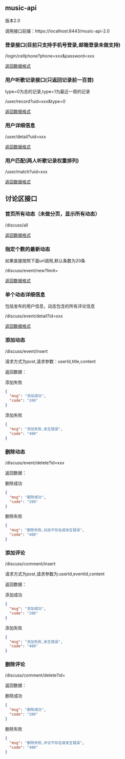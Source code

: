 ## music-api

版本2.0

调用接口前缀：https://localhost:8443/music-api-2.0

### 登录接口(目前只支持手机号登录,邮箱登录未做支持)

/login/cellphone?phone=xxx&password=xxx

[返回数据格式](https://github.com/icankeep/music-api/blob/master/src/test/resources/user_login.json)

### 用户听歌记录接口(只返回记录前一百首)

type=0为总的记录,type=1为最近一周的记录

/user/record?uid=xxx&type=0

[返回数据格式](https://github.com/icankeep/music-api/blob/master/src/test/resources/user_record.json)

### 用户详细信息

/user/detail?uid=xxx

[返回数据格式](https://github.com/icankeep/music-api/blob/master/src/test/resources/user_detail.json)

### 用户匹配(两人听歌记录权重排列)

/user/match?uid=xxx

[返回数据格式](https://github.com/icankeep/music-api/blob/master/src/test/resources/user_match.json)

## 讨论区接口

### 首页所有动态（未做分页，显示所有动态）

/discuss/all

[返回数据格式](https://github.com/icankeep/music-api/blob/master/src/test/resources/discuss_all.json)

### 指定个数的最新动态

如果直接按照下面url调用,默认条数为20条

/discuss/event/new?limit=

[返回数据格式](https://github.com/icankeep/music-api/blob/master/src/test/resources/discuss_all.json)

### 单个动态详细信息

包括发布的用户信息，动态包含的所有评论信息

/discuss/event/detail?id=xxx

[返回数据格式](https://github.com/icankeep/music-api/blob/master/src/test/resources/event_detail.json)

### 添加动态

/discuss/event/insert

请求方式为post,请求参数：userId,title,content

返回数据：

添加失败
```json
{
  "msg": "添加成功",
  "code": "200"
}
```

添加失败
```json
{
  "msg": "添加失败,发生错误",
  "code": "400"
}
```

### 删除动态

/discuss/event/delete?id=xxx

返回数据：

删除成功
```json
{
  "msg": "删除成功",
  "code": "200"
}
```
删除失败
```json
{
  "msg": "删除失败,动态不存在或发生错误",
  "code": "400"
}
```

### 添加评论

/discuss/comment/insert

请求方式为post,请求参数为:userId,eventId,content

返回数据：

添加成功
```json
{
  "msg": "添加成功",
  "code": "200"
}
```
添加失败
```json
{
  "msg": "添加失败,发生错误",
  "code": "400"
}
```

### 删除评论

/discuss/comment/delete?id=

返回数据：

删除成功
```json
{
  "msg": "删除成功",
  "code": "200"
}
```
删除失败
```json
{
  "msg": "删除失败,评论不存在或发生错误",
  "code": "400"
}
```